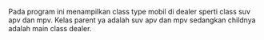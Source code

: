 Pada program ini menampilkan class type mobil di dealer sperti class suv apv dan mpv.
Kelas parent ya adalah suv apv dan mpv sedangkan childnya adalah main class dealer.
